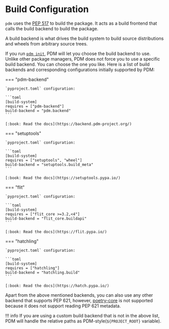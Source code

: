 # Build Configuration

`pdm` uses the [PEP 517](https://www.python.org/dev/peps/pep-0517/) to build the package. It acts as a build frontend that calls the build backend to build the package.

A build backend is what drives the build system to build source distributions and wheels from arbitrary source trees.

If you run [`pdm init`](../reference/cli.md#init), PDM will let you choose the build backend to use. Unlike other package managers, PDM does not force you to use a specific build backend. You can choose the one you like. Here is a list of build backends and corresponding configurations initially supported by PDM:

=== "pdm-backend"

    `pyproject.toml` configuration:

    ```toml
    [build-system]
    requires = ["pdm-backend"]
    build-backend = "pdm.backend"
    ```

    [:book: Read the docs](https://backend.pdm-project.org/)

=== "setuptools"

    `pyproject.toml` configuration:

    ```toml
    [build-system]
    requires = ["setuptools", "wheel"]
    build-backend = "setuptools.build_meta"
    ```

    [:book: Read the docs](https://setuptools.pypa.io/)

=== "flit"

    `pyproject.toml` configuration:

    ```toml
    [build-system]
    requires = ["flit_core >=3.2,<4"]
    build-backend = "flit_core.buildapi"
    ```

    [:book: Read the docs](https://flit.pypa.io/)

=== "hatchling"

    `pyproject.toml` configuration:

    ```toml
    [build-system]
    requires = ["hatchling"]
    build-backend = "hatchling.build"
    ```

    [:book: Read the docs](https://hatch.pypa.io/)


Apart from the above mentioned backends, you can also use any other backend that supports PEP 621, however, [poetry-core](https://python-poetry.org/) is not supported because it does not support reading PEP 621 metadata.

!!! info
    If you are using a custom build backend that is not in the above list, PDM will handle the relative paths as PDM-style(`${PROJECT_ROOT}` variable).
